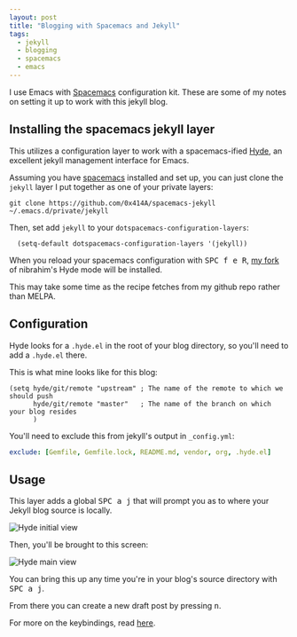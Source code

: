 ```yaml
---
layout: post
title: "Blogging with Spacemacs and Jekyll"
tags: 
  - jekyll
  - blogging
  - spacemacs
  - emacs
---
```


I use Emacs with [Spacemacs](http://spacemacs.org/) configuration kit. These are some of my notes on setting it up to work with this jekyll blog. 

## Installing the spacemacs jekyll layer

This utilizes a configuration layer to work with a spacemacs-ified [Hyde](https://github.com/nibrahim/Hyde), an excellent jekyll management interface for Emacs.  

Assuming you have [spacemacs](http://spacemacs.org/) installed and set up, you can just clone the `jekyll` layer I put together as one of your private layers: 

``` shell
git clone https://github.com/0x414A/spacemacs-jekyll ~/.emacs.d/private/jekyll
```

Then, set add `jekyll` to your `dotspacemacs-configuration-layers`:

``` emacs-lisp
  (setq-default dotspacemacs-configuration-layers '(jekyll))
```

When you reload your spacemacs configuration with <kbd>SPC f e R</kbd>, [my fork](https://github.com/0x414A/Hyde) of nibrahim's Hyde mode will be installed. 

This may take some time as the recipe fetches from my github repo rather than MELPA. 

## Configuration 

Hyde looks for a `.hyde.el` in the root of your blog directory, so you'll need to add a `.hyde.el` there. 

This is what mine looks like for this blog:

``` emacs-lisp
(setq hyde/git/remote "upstream" ; The name of the remote to which we should push
      hyde/git/remote "master"   ; The name of the branch on which your blog resides
      )
```

You'll need to exclude this from jekyll's output in `_config.yml`:

``` yaml
exclude: [Gemfile, Gemfile.lock, README.md, vendor, org, .hyde.el]
```

## Usage

This layer adds a global <kbd>SPC a j</kbd> that will prompt you as to where your Jekyll blog source is locally. 

![Hyde initial view](https://cloud.githubusercontent.com/assets/6130766/15062690/3a5b7d4e-1308-11e6-8db5-ab9ee74951fa.png)

Then, you'll be brought to this screen:

![Hyde main view](https://cloud.githubusercontent.com/assets/6130766/15062693/3fcc0be0-1308-11e6-94e2-f72d689bfd5f.png)

You can bring this up any time you're in your blog's source directory with <kbd>SPC a j</kbd>. 

From there you can create a new draft post by pressing <kbd>n</kbd>.

For more on the keybindings, read [here](https://github.com/0x414A/spacemacs-jekyll#key-bindings).
